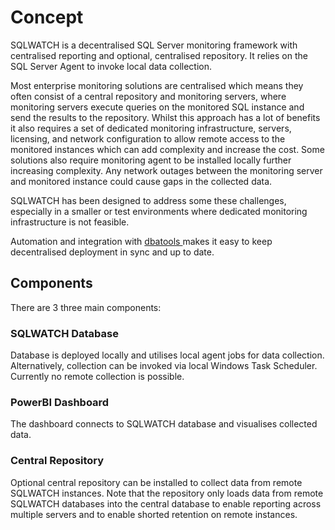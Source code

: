 # Concept

SQLWATCH is a decentralised SQL Server monitoring framework with centralised reporting and optional, centralised repository. It relies on the SQL Server Agent to invoke local data collection.

Most enterprise monitoring solutions are centralised which means they often consist of a central repository and monitoring servers, where monitoring servers execute queries on the monitored SQL instance and send the results to the repository. Whilst this approach has a lot of benefits it also requires a set of dedicated monitoring infrastructure, servers, licensing, and network configuration to allow remote access to the monitored instances which can add complexity and increase the cost. Some solutions also require monitoring agent to be installed locally further increasing complexity. Any network outages between the monitoring server and monitored instance could cause gaps in the collected data. 

SQLWATCH has been designed to address some these challenges, especially in a smaller or test environments where dedicated monitoring infrastructure is not feasible. 

Automation and integration with [dbatools ](https://dbatools.io)makes it easy to keep decentralised deployment in sync and up to date.

## Components

There are 3 three main components:

### SQLWATCH Database

Database is deployed locally and utilises local agent jobs for data collection. Alternatively, collection can be invoked via local Windows Task Scheduler. Currently no remote collection is possible.

### PowerBI Dashboard

The dashboard connects to SQLWATCH database and visualises collected data.

### Central Repository

Optional central repository can be installed to collect data from remote SQLWATCH instances. Note that the repository only loads data from remote SQLWATCH databases into the central database to enable reporting across multiple servers and to enable shorted retention on remote instances. 

